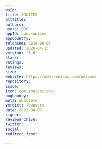 ```yaml
---
wsId: 
title: SONICEX
altTitle: 
authors: 
users: 500
appId: com.sonicex
appCountry: 
released: 2019-08-05
updated: 2020-04-15
version: '1.6'
stars: 
ratings: 
reviews: 
size: 
website: https://www.sonicex.com/welcome
repository: 
issue: 
icon: com.sonicex.png
bugbounty: 
meta: obsolete
verdict: fewusers
date: 2022-04-07
signer: 
reviewArchive: 
twitter: 
social: 
redirect_from: 

---
```


